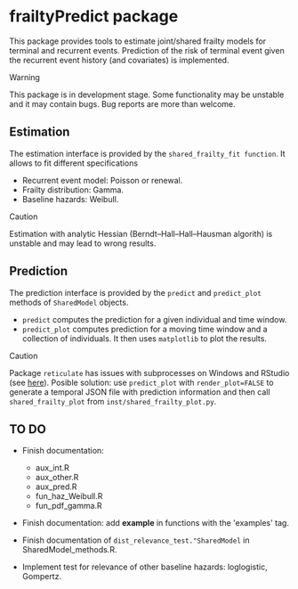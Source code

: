 # frailtyPredict package

This package provides tools to estimate joint/shared frailty models for terminal and recurrent events. Prediction of the risk of terminal event given the recurrent event history (and covariates) is implemented.

> [!WARNING] 
> This package is in development stage. Some functionality may be unstable and it may contain bugs. Bug reports are more than welcome.

## Estimation
The estimation interface is provided by the `shared_frailty_fit function`. It allows to fit different specifications
* Recurrent event model: Poisson or renewal.
* Frailty distribution: Gamma.
* Baseline hazards: Weibull.

> [!CAUTION] 
> Estimation with analytic Hessian (Berndt–Hall–Hall–Hausman algorith) is unstable and may lead to wrong results.

## Prediction
The prediction interface is provided by the `predict` and `predict_plot` methods of `SharedModel` objects. 
* `predict` computes the prediction for a given individual and time window.
* `predict_plot` computes prediction for a moving time window and a collection of individuals. It then uses `matplotlib` to plot the results.

> [!CAUTION] 
> Package `reticulate` has issues with subprocesses on Windows and RStudio (see [here](https://github.com/rstudio/reticulate/issues/518)). Posible solution: use `predict_plot` with `render_plot=FALSE` to generate a temporal JSON file with prediction information and then call `shared_frailty_plot` from `inst/shared_frailty_plot.py`.

## TO DO
* Finish documentation:
    * aux_int.R
    * aux_other.R
    * aux_pred.R
    * fun_haz_Weibull.R
    * fun_pdf_gamma.R
* Finish documentation: add **example** in functions with the 'examples' tag.
* Finish documentation of `dist_relevance_test."SharedModel` in SharedModel_methods.R.

* Implement test for relevance of other baseline hazards: loglogistic, Gompertz.